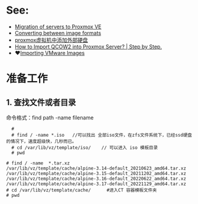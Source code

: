 # See:
- [Migration of servers to Proxmox VE](https://pve.proxmox.com/wiki/Migration_of_servers_to_Proxmox_VE)
- [Converting between image formats](https://docs.openstack.org/image-guide/convert-images.html)
- [proxmox虚拟机中添加外部硬盘 ](https://www.cnblogs.com/weihua2020/p/13717318.html)
- [How to Import QCOW2 into Proxmox Server? | Step by Step.](https://getlabsdone.com/how-to-import-qcow2-into-proxmox-server-step-by-step/)
- ❤️[Importing VMware Images](https://zachgrace.com/cheat_sheets/proxmox/)

# 准备工作
## 1. 查找文件或者目录
命令格式：find path -name filename
```
  # 
  # find / -name *.iso   //可以找出 全部iso文件，在zfs文件系统下，已经ssd硬盘的情况下，速度超级快，几秒而已。
  # cd /var/lib/vz/template/iso/    // 可以进入 iso 模板目录
  # pwd 
```

```
# find / -name  *.tar.xz
/var/lib/vz/template/cache/alpine-3.14-default_20210623_amd64.tar.xz
/var/lib/vz/template/cache/alpine-3.15-default_20211202_amd64.tar.xz
/var/lib/vz/template/cache/alpine-3.16-default_20220622_amd64.tar.xz
/var/lib/vz/template/cache/alpine-3.17-default_20221129_amd64.tar.xz
# cd /var/lib/vz/template/cache/      #进入CT 容器模板文件夹
# pwd
```

